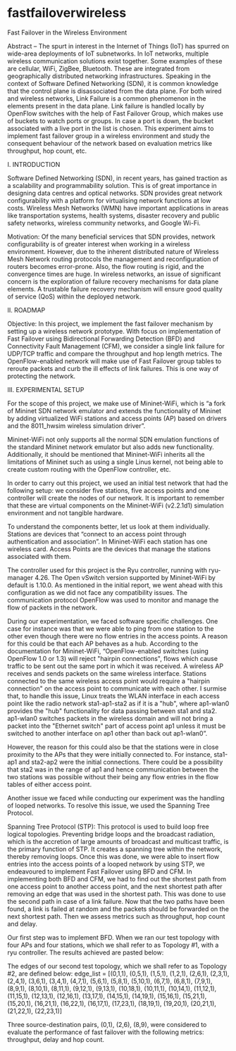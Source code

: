 # fastfailoverwireless
Fast Failover in the Wireless Environment



Abstract – The spurt in interest in the Internet of Things (IoT) has spurred on wide-area deployments of IoT subnetworks. In IoT networks, multiple wireless communication solutions exist together. Some examples of these are cellular, WiFi, ZigBee, Bluetooth. These are integrated from geographically distributed networking infrastructures. Speaking in the context of Software Defined Networking (SDN), it is common knowledge that the control plane is disassociated from the data plane. For both wired and wireless networks, Link Failure is a common phenomenon in the elements present in the data plane. Link failure is handled locally by OpenFlow switches with the help of Fast Failover Group, which makes use of buckets to watch ports or groups. In case a port is down, the bucket associated with a live port in the list is chosen. This experiment aims to implement fast failover group in a wireless environment and study the consequent behaviour of the network based on evaluation metrics like throughput, hop count, etc. 


I.  INTRODUCTION

Software Defined Networking (SDN), in recent years, has gained traction as a scalability and programmability solution. This is of great importance in designing data centres and optical networks. SDN provides great network configurability with a platform for virtualising network functions at low costs.
Wireless Mesh Networks (WMN) have important applications in areas like transportation systems, health systems, disaster recovery and public safety networks, wireless community networks, and Google Wi-Fi.


Motivation: Of the many beneficial services that SDN provides, network configurability is of greater interest when working in a wireless environment. However, due to the inherent distributed nature of Wireless Mesh Network routing protocols the management and reconfiguration of routers becomes error-prone. Also, the flow routing is rigid, and the convergence times are huge.
In wireless networks, an issue of significant concern is the exploration of failure recovery mechanisms for data plane elements. A trustable failure recovery mechanism will ensure good quality of service (QoS) within the deployed network.


II. ROADMAP

Objective: In this project, we implement the fast failover mechanism by setting up a wireless network prototype. With focus on implementation of Fast Failover using Bidirectional Forwarding Detection (BFD) and Connectivity Fault Management (CFM), we consider a single link failure for UDP/TCP traffic and compare the throughput and hop length metrics. The OpenFlow-enabled network will make use of Fast Failover group tables to reroute packets and curb the ill effects of link failures. This is one way of protecting the network.


III. EXPERIMENTAL SETUP

For the scope of this project, we make use of Mininet-WiFi, which is “a fork of Mininet SDN network emulator and extends the functionality of Mininet by adding virtualized WiFi stations and access points (AP) based on drivers and the 8011_hwsim wireless simulation driver”.

Mininet-WiFi not only supports all the normal SDN emulation functions of the standard Mininet network emulator but also adds new functionality. Additionally, it should be mentioned that Mininet-WiFi inherits all the limitations of Mininet such as using a single Linus kernel, not being able to create custom routing with the OpenFlow controller, etc.

In order to carry out this project, we used an initial test network that had the following setup: we consider five stations, five access points and one controller will create the nodes of our network. It is important to remember that these are virtual components on the Mininet-WiFi (v2.2.1d1) simulation environment and not tangible hardware. 

To understand the components better, let us look at them individually. Stations are devices that “connect to an access point through authentication and association”. In Mininet-WiFi each station has one wireless card. Access Points are the devices that manage the stations associated with them. 

The controller used for this project is the Ryu controller, running with ryu-manager 4.26. The Open vSwitch version supported by Mininet-WiFi by default is 1.10.0. As mentioned in the initial report, we went ahead with this configuration as we did not face any compatibility issues. The communication protocol OpenFlow was used to monitor and manage the flow of packets in the network.

During our experimentation, we faced software specific challenges. One case for instance was that we were able to ping from one station to the other even though there were no flow entries in the access points. A reason for this could be that each AP behaves as a hub. According to the documentation for Mininet-WiFi, “OpenFlow-enabled switches (using OpenFlow 1.0 or 1.3) will reject "hairpin connections", flows which cause traffic to be sent out the same port in which it was received. A wireless AP receives and sends packets on the same wireless interface. Stations connected to the same wireless access point would require a "hairpin connection" on the access point to communicate with each other. I surmise that, to handle this issue, Linux treats the WLAN interface in each access point like the radio network sta1-ap1-sta2 as if it is a "hub", where ap1-wlan0 provides the "hub" functionality for data passing between sta1 and sta2. ap1-wlan0 switches packets in the wireless domain and will not bring a packet into the "Ethernet switch" part of access point ap1 unless it must be switched to another interface on ap1 other than back out ap1-wlan0”. 

However, the reason for this could also be that the stations were in close proximity to the APs that they were initially connected to. For instance, sta1-ap1 and sta2-ap2 were the initial connections. There could be a possibility that sta2 was in the range of ap1 and hence communication between the two stations was possible without their being any flow entries in the flow tables of either access point.

Another issue we faced while conducting our experiment was the handling of looped networks. To resolve this issue, we used the Spanning Tree Protocol.

Spanning Tree Protocol (STP):
This protocol is used to build loop free logical topologies. Preventing bridge loops and the broadcast radiation, which is the accretion of large amounts of broadcast and multicast traffic, is the primary function of STP. It creates a spanning tree within the network, thereby removing loops.
Once this was done, we were able to insert flow entries into the access points of a looped network by using STP, we endeavoured to implement Fast Failover using BFD and CFM.
In implementing both BFD and CFM, we had to find out the shortest path from one access point to another access point, and the next shortest path after removing an edge that was used in the shortest path. This was done to use the second path in case of a link failure. Now that the two paths have been found, a link is failed at random and the packets should be forwarded on the next shortest path. Then we assess metrics such as throughput, hop count and delay.
 
Our first step was to implement BFD. When we ran our test topology with four APs and four stations, which we shall refer to as Topology #1, with a ryu controller. The results achieved are pasted below:
 
The edges of our second test topology, which we shall refer to as Topology #2, are defined below: 
edge_list = [(0,1,1), (0,5,1), (1,5,1), (1,2,1), (2,6,1), (2,3,1), (2,4,1), (3,6,1), (3,4,1), (4,7,1), (5,6,1), (5,8,1), (5,10,1), (6,7,1), (6,8,1), (7,9,1), (8,9,1), (8,10,1), (8,11,1), (9,12,1), (9,13,1), (10,18,1), (10,11,1), (10,14,1), (11,12,1), (11,15,1), (12,13,1), (12,16,1), (13,17,1), (14,15,1), (14,19,1), (15,16,1), (15,21,1), (15,20,1), (16,21,1), (16,22,1), (16,17,1), (17,23,1), (18,19,1), (19,20,1), (20,21,1), (21,22,1), (22,23,1)]

Three source-destination pairs, (0,1), (2,6), (8,9), were considered to evaluate the performance of fast failover with the following metrics: throughput, delay and hop count.
